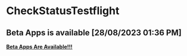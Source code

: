 # CheckStatusTestflight
## Beta Apps is available	[28/08/2023 01:36 PM]
**[Beta Apps Are Available!!!](https://github.com/manhnh97/CheckStatusTestflight/blob/master/Result_BetaAppsAvailable.md)**
